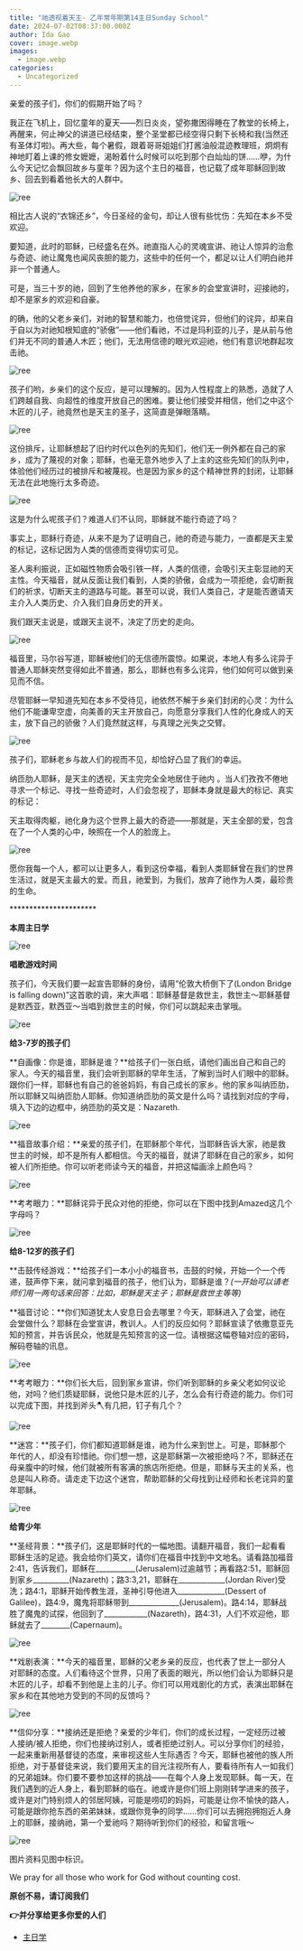 ```yaml
---
title: "祂透视着天主- 乙年常年期第14主日Sunday School"
date: 2024-07-02T08:37:00.000Z
author: Ida Gao
cover: image.webp
images:
  - image.webp
categories:
  - Uncategorized
---
```


亲爱的孩子们，你们的假期开始了吗？

<!--more-->

  

我正在飞机上，回忆童年的夏天——烈日炎炎，望弥撒困得睡在了教堂的长椅上，再醒来，何止神父的讲道已经结束，整个圣堂都已经空得只剩下长椅和我(当然还有圣体灯啦)。再大些，每个暑假，跟着哥哥姐姐们打酱油般混迹教理班，炯炯有神地盯着上课的修女嬷嬷，渴盼着什么时候可以吃到那个白灿灿的饼……咿，为什么今天记忆会飘回故乡与童年？因为这个主日的福音，也记载了成年耶稣回到故乡、回去到看着他长大的人群中。

![ree](https://static.wixstatic.com/media/ec8b63_832bf16a2ca94decbee33c16fa51f672~mv2.jpg)

相比古人说的“衣锦还乡”，今日圣经的金句，却让人很有些忧伤：先知在本乡不受欢迎。

  

要知道，此时的耶稣，已经盛名在外。祂直指人心的灵魂宣讲、祂让人惊异的治愈与奇迹、祂让魔鬼也闻风丧胆的能力，这些中的任何一个，都足以让人们明白祂并非一个普通人。

  

可是，当三十岁的祂，回到了生他养他的家乡，在家乡的会堂宣讲时，迎接祂的，却不是家乡的欢迎和自豪。

  

的确，他的父老乡亲们，对祂的智慧和能力，也倍觉诧异，但他们的诧异，却来自于自以为对祂知根知底的“骄傲”——他们看祂，不过是玛利亚的儿子，是从前与他们并无不同的普通人木匠；他们，无法用信德的眼光欢迎祂，他们有意识地群起攻击祂。

![ree](https://static.wixstatic.com/media/ec8b63_d7060b70b30c465791cacb0c3c8e416b~mv2.jpg)

孩子们哟，乡亲们的这个反应，是可以理解的。因为人性程度上的熟悉，造就了人们跨越自我、向超性的维度开放自己的困难。要让他们接受并相信，他们之中这个木匠的儿子，祂竟然也是天主的圣子，这简直是弹眼落睛。

![ree](https://static.wixstatic.com/media/ec8b63_f2390350b3c942d595845d1dccb569d3~mv2.jpg)

这份排斥，让耶稣想起了旧约时代以色列的先知们，他们无一例外都在自己的家乡，成为了蔑视的对象；耶稣，也毫无意外地步入了上主的这些先知们的队列中，体验他们经历过的被排斥和被蔑视。也是因为家乡的这个精神世界的封闭，让耶稣无法在此地施行太多奇迹。

![ree](https://static.wixstatic.com/media/ec8b63_35f556bb3cc94ae781dfec41eed29e8f~mv2.jpg)

这是为什么呢孩子们？难道人们不认同，耶稣就不能行奇迹了吗？

  

事实上，耶稣行奇迹，从来不是为了证明自己，祂的奇迹与能力，一直都是天主爱的标记，这标记因为人类的信德而变得切实可见。

  

圣人奥利振说，正如磁性物质会吸引铁一样，人类的信德，会吸引天主彰显祂的天主性。今天福音，就从反面让我们看到，人类的骄傲，会成为一项拒绝，会切断我们的祈求，切断天主的道路与可能。甚至可以说，我们人类自己，才是能否邀请天主介入人类历史、介入我们自身历史的开关。

  

我们跟天主说是，或跟天主说不，决定了历史的走向。

![ree](https://static.wixstatic.com/media/ec8b63_a06e1655e9224a85a2fc436e722521ee~mv2.jpg)

福音里，马尔谷写道，耶稣被他们的无信德所震惊。如果说，本地人有多么诧异于普通人耶稣突然变得如此不普通，那么，耶稣也有多么诧异，他们如何可以做到亲见而不信。

  

尽管耶稣一早知道先知在本乡不受待见，祂依然不解于乡亲们封闭的心灵：为什么他们不能谦卑空虚，向美善的天主开放自己，向愿意分享我们人性的化身成人的天主，放下自己的骄傲？人们竟然就这样，与真理之光失之交臂。

![ree](https://static.wixstatic.com/media/ec8b63_750b325d6d574df9814e43a54e17d2a8~mv2.jpg)

孩子们，耶稣老乡与故人们的视而不见，却恰好凸显了我们的幸运。

  

纳匝肋人耶稣，是天主的透视，天主完完全全地居住于祂内 。当人们孜孜不倦地寻求一个标记、寻找一些奇迹时，人们会忽视了，耶稣本身就是最大的标记、真实的标记：

  

天主取得肉躯，祂化身为这个世界上最大的奇迹——那就是，天主全部的爱，包含在了一个人类的心中，映照在一个人的脸庞上。

![ree](https://static.wixstatic.com/media/ec8b63_376a438fb21448deaabff1aeb8954487~mv2.jpg)

  

愿你我每一个人，都可以让更多人，看到这份幸福，看到人类耶稣曾在我们的世界生活过，就是天主最大的爱。而且，祂爱到，为我们，放弃了祂作为人类，最珍贵的生命。

  

\*\*\*\*\*\*\*\*\*\*\*\*\*\*\*\*\*\*\*\*\*\*

**本周主日学**

![ree](https://static.wixstatic.com/media/ec8b63_61118741de964affb15741079e8d7a65~mv2.jpg)

  

**唱歌游戏时间**

  

孩子们，今天我们要一起宣告耶稣的身份，请用“伦敦大桥倒下了(London Bridge is falling down)”这首歌的调，来大声唱：耶稣基督是救世主，救世主～耶稣基督是默西亚，默西亚～当唱到救世主的时候，你们可以跳起来击掌哦。

![ree](https://static.wixstatic.com/media/ec8b63_9d00489d0ac24545bae8deac3df07412~mv2.jpg)

  

**给3-7岁的孩子们**

  

**自画像：你是谁，耶稣是谁？**给孩子们一张白纸，请他们画出自己和自己的家人。今天的福音里，我们会听到耶稣的早年生活，了解到当时人们眼中的耶稣。跟你们一样，耶稣也有自己的爸爸妈妈，有自己成长的家乡。他的家乡叫纳匝肋，所以耶稣又叫纳匝肋人耶稣。你知道纳匝肋的英文是什么吗？请找到对应的字母，填入下边的边框中，纳匝肋的英文是：Nazareth.

![ree](https://static.wixstatic.com/media/ec8b63_89f6b2db0d134edd8c3118ab7197319e~mv2.jpg)

**福音故事介绍：**亲爱的孩子们，在耶稣那个年代，当耶稣告诉大家，祂是救世主的时候，却不是所有人都相信。今天的福音，就讲了耶稣在自己的家乡，如何被人们所拒绝。你可以听老师读今天的福音，并把这幅画涂上颜色吗？

![ree](https://static.wixstatic.com/media/ec8b63_16977020f0334c3eba0e8efa8341e683~mv2.jpg)

**考考眼力：**耶稣诧异于民众对他的拒绝，你可以在下图中找到Amazed这几个字母吗？

![ree](https://static.wixstatic.com/media/ec8b63_cecba15b63b44681a31b60cb50ff01e8~mv2.jpg)

  

**给8-12岁的孩子们**

  

**击鼓传经游戏：**给孩子们一本小小的福音书，击鼓的时候，开始一个一个传递，鼓声停下来，就问拿到福音的孩子，他们认为，耶稣是谁？_(一开始可以请老师们用一两句话来回答：比如，耶稣是天主子；耶稣是救世主等等)_

  

**福音讨论：**你们知道犹太人安息日会去哪里？今天，耶稣进入了会堂，祂在会堂做什么？耶稣在会堂宣讲，教训人。人们的反应如何？耶稣宣读了依撒意亚先知的预言，并告诉民众，他就是先知预言的这一位。请根据这幅卷轴对应的密码，解码卷轴的讯息。

![ree](https://static.wixstatic.com/media/ec8b63_c4bee5b32bab42228eb5935420b7ba5f~mv2.jpg)

**考考眼力：**你们长大后，回到家乡宣讲，你们听到耶稣的乡亲父老如何议论他，对吗？他们质疑耶稣，说他只是木匠的儿子，怎么会有行奇迹的能力。你们可以完成下图，并找到斧头🪓有几把，钉子有几个？

![ree](https://static.wixstatic.com/media/ec8b63_ee9e1f09e60042a6adc8d9ef0d0a34f9~mv2.jpg)

**迷宫：**孩子们，你们都知道耶稣是谁，祂为什么来到世上。可是，耶稣那个年代的人，却没有珍惜祂。你们想一想，这是耶稣第一次被拒绝吗？不，耶稣还在母亲腹中的时候，他们就被所有客满的旅店所拒绝。但是，耶稣与天主的关系，也总是叫人称奇。请走走下边这个迷宫，帮助耶稣的父母找到让经师和长老诧异的童年耶稣。

![ree](https://static.wixstatic.com/media/ec8b63_02f7d046e22d4faa93063f82d8f6f650~mv2.jpg)

  

**给青少年**

  

**圣经背景：**孩子们，这是耶稣时代的一幅地图。请翻开福音，我们一起看看耶稣生活的足迹。我会给你们英文，请你们在福音中找到中文地名。请看路加福音2:41，告诉我们，耶稣在\_\_\_\_\_\_\_\_\_\_\_(Jerusalem)过逾越节；再看路2:51，耶稣回到家乡\_\_\_\_\_\_\_\_\_\_(Nazareth)；路3:3,21，耶稣在\_\_\_\_\_\_\_\_\_\_\_\_\_(Jordan River)受洗；路4:1，耶稣开始传教生涯，圣神引导他进入\_\_\_\_\_\_\_\_\_\_\_\_\_(Dessert of Galilee)，路4:9，魔鬼将耶稣带到\_\_\_\_\_\_\_\_\_\_\_\_\_\_(Jerusalem)。路4:14，耶稣战胜了魔鬼的试探，他回到了\_\_\_\_\_\_\_\_\_\_\_\_(Nazareth)，路4:31，人们不欢迎他，耶稣就去了\_\_\_\_\_\_\_\_(Capernaum)。

![ree](https://static.wixstatic.com/media/ec8b63_2cd3d24fb9a144ff87515b236e58608d~mv2.jpg)

**戏剧表演：**今天的福音里，耶稣的父老乡亲的反应，也代表了世上一部分人对耶稣的态度。人们看待这个世界，只用了表面的眼光，所以他们会认为耶稣只是木匠的儿子，却看不到他是上主的儿子。你们可以用戏剧化的方式，表演出耶稣在家乡和在其他地方受到的不同的反馈吗？

![ree](https://static.wixstatic.com/media/ec8b63_336e49345dfa4685bc5ab13eb9413118~mv2.jpg)

**信仰分享：**接纳还是拒绝？亲爱的少年们，你们的成长过程，一定经历过被人接纳/被人拒绝，你们也接纳过别人，或者拒绝过别人。可以分享你们的经验，一起来重新用基督徒的态度，来审视这些人生际遇否？今天，耶稣也被他的族人所拒绝，对于基督徒来说，我们要用天主的目光注视所有人，要看待所有人一如我们的兄弟姐妹。你们要不要参加这样的挑战——在每个人身上发现耶稣。每一天，在我们遇到的近人身上，看到耶稣的临在。祂或许是你们班上刚刚转学进来的孩子，或许是对门特别烦人的邻居阿姨，可能是唠叨的妈妈，可能是让你不愉快的路人，可能是跟你抢东西的弟弟妹妹，或跟你竞争的同学……你们可以去拥抱拥抱近人身上的耶稣，接纳祂，第一个爱祂吗？期待听到你们的经验，和留言哦～

![ree](https://static.wixstatic.com/media/ec8b63_e1df7afb08de4d46b9bd1a9347ed1808~mv2.jpg)

  

  

  

图片资料见图中标识。

We pray for all those who work for God without counting cost.

**原创不易，请订阅我们**

**👉并分享给更多你爱的人们**

*   [主日学](https://www.urloveinme.com/首頁/categories/主日学)
